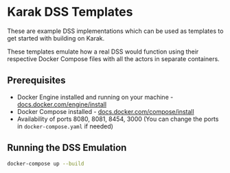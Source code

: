 # Karak DSS Templates

These are example DSS implementations which can be used as templates to get started with building on Karak.

These templates emulate how a real DSS would function using their respective Docker Compose files with all the actors in separate containers.

## Prerequisites
- Docker Engine installed and running on your machine - [docs.docker.com/engine/install](https://docs.docker.com/engine/install/)
- Docker Compose installed - [docs.docker.com/compose/install](https://docs.docker.com/compose/install/)
- Availability of ports 8080, 8081, 8454, 3000 (You can change the ports in `docker-compose.yaml` if needed)

## Running the DSS Emulation

```bash
docker-compose up --build

